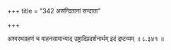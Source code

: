 +++
title = "342 असन्दितानां सन्दाता"

+++

अश्वरथग्रहणं च वाहनसामान्याद् उष्ट्रादिप्रदर्शनार्थम् इदं द्रष्टव्यम् ॥ ८.३४१ ॥
